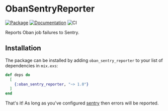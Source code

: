# ObanSentryReporter

[![Package](https://img.shields.io/hexpm/v/oban_sentry_reporter.svg)](https://hex.pm/packages/oban_sentry_reporter) [![Documentation](http://img.shields.io/badge/hex.pm-docs-green.svg?style=flat)](https://hexdocs.pm/oban_sentry_reporter) ![CI](https://github.com/balexand/oban_sentry_reporter/actions/workflows/elixir.yml/badge.svg)


Reports Oban job failures to Sentry.

## Installation

The package can be installed by adding `oban_sentry_reporter` to your list of dependencies in `mix.exs`:

```elixir
def deps do
  [
    {:oban_sentry_reporter, "~> 1.0"}
  ]
end
```

That's it! As long as you've configured [sentry](https://github.com/getsentry/sentry-elixir) then errors will be reported.
